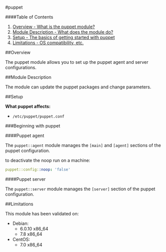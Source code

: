 #puppet

####Table of Contents
1. [Overview - What is the puppet module?](#overview)
2. [Module Description - What does the module do?](#module-description)
3. [Setup - The basics of getting started with puppet](#setup)
4. [Limitations - OS compatibility, etc.](#limitations)

##Overview

The puppet module allows you to set up the puppet agent and server configurations.

##Module Description

The module can update the puppet packages and change parameters.

##Setup

**What puppet affects:**

* `/etc/puppet/puppet.conf`

###Beginning with puppet

####Puppet agent

The `puppet::agent` module manages the `[main]` and `[agent]` sections of the puppet configuration. 

to deactivate the noop run on a machine:

```YAML
puppet::config::noop: 'false'
```

####Puppet server

The `puppet::server` module manages the `[server]` section of the puppet configuration.

##Limitations

This module has been validated on:

* Debian:
    * 6.0.10 x86_64
    * 7.8 x86_64
* CentOS: 
    * 7.0 x86_64
